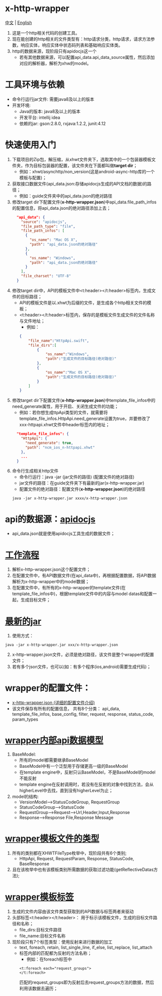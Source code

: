 # x-http-wrapper

[中文](README_ch.md) | [English](README.md)

1. 这是一个http相关代码的创建工具。
2. 现在能创建的http相关的文件类型有：http请求分类，http请求，请求方法参数，响应实体，响应实体中状态码列表和基础响应实体类。
3. http的数据来源，现阶段只有apidocjs这一个
    * 若有其他数据来源，可以配置api_data.api_data_source属性，然后添加对应的解析器，解析为xhw的model。


# 工具环境与依赖
* 命令行运行jar文件: 需要java8及以上的版本
* 开发环境:
    * Java的版本: java8及以上的版本
    * 开发平台: intellij idea
    * 依赖的jar: gson:2.8.0, rxjava:1.2.2, junit:4.12


# 快速使用入门
1. 下载项目的Zip包，解压缩，从xhwt文件夹下，选取其中的一个包装器模板文件夹，作为目标包装器的配置，该文件夹在下面都叫做**target dir**；
    * 例如：xhwt/asynchttp/non_version(这是android-async-http库的一个模板与配置)；
2. 获取接口数据文件(api_data.json:存储apidocjs生成的API文档的数据)的路径；
    * 例如：guide文件夹中的api_data.json的绝对路径
3. 修改target dir下配置文件(**x-http-wrapper.json**)中api_data.file_path_infos的配置信息，将api_data.json的绝对路径添加上去；
    ```json
      "api_data": {
        "source": "apidocjs",
        "file_path_type": "file",
        "file_path_infos": [
          {
            "os_name": "Mac OS X",
            "path": "api_data.json的绝对路径"
          },
          {
            "os_name": "Windows",
            "path": "api_data.json的绝对路径"
          }
        ],
        "file_charset": "UTF-8"
      }
    ```
4. 修改target dir中，API的模板文件中\<t:header\>\</t:header\>标签内，生成文件的目标路径；
    * API的模板文件是以.xhwt为后缀的文件，是生成各个http相关文件的模板；
    * \<t:header\>\</t:header\>标签内，保存的是模板文件生成文件的文件名称与文件地址；
        * 例如：
        ```json
        {
            "file_name":"HttpApi.swift",
            "file_dirs":[
                {
                    "os_name":"Windows",
                    "path":"生成文件的目标路径(绝对路径)"
                },
                {
                    "os_name":"Mac OS X",
                    "path":"生成文件的目标路径(绝对路径)"
                }
            ]
        }
        ```
5. 修改target dir下配置文件(**x-http-wrapper.json**)中template_file_infos中的need_generate属性，用于开启、关闭生成文件的功能；
    * 例如：若你想生成ttpApi类型的文件，就需要将template_file_infos.HttpApi.need_generate设置为true，并要修改了xxx-httpapi.xhwt文件中header标签内的地址；
    ```json
      "template_file_infos": {
        "HttpApi": {
          "need_generate": true,
          "path": "ncm_ios_n-httpapi.xhwt"
        },
        ...
      }
    ```
6. 命令行生成相关http文件
    * 命令行运行：java -jar (jar文件的路径) (配置文件的绝对路径)
    * jar文件的路径：在guide文件夹下有最新的jar(x-http-wrapper.jar)
    * 配置文件的绝对路径：配置文件(**x-http-wrapper.json**)的绝对路径
    ```
    java -jar x-http-wrapper.jar xxxx/x-http-wrapper.json
    ```


# api的数据源：[apidocjs](guide/apidocjs.md)
* api_data.json就是使用apidocjs工具生成的数据文件；


# [工作流程](guide/global-process.png)
1. 解析x-http-wrapper.json这个配置文件；
2. 在配置文件中，有API数据文件(在api_data中)，再根据配置数据，将API数据解析为x-http-wrapper中的model数据；
3. 在配置文件中，有所有的x-http-wrapper的template文件(在template_file_infos中)，根据template文件中的内容与model datas和配置一起，生成目标文件；


# [最新的jar](guide/x-http-wrapper.jar)
1. 使用方式：
```
java -jar x-http-wrapper.jar xxx/x-http-wrapper.json
```
2. x-http-wrapper.json文件，必须是绝对路径，该文件是整个wrapper的配置文件；
3. 若有多个json文件，也可以(如：有多个程序(ios,android)需要生成代码)；

# wrapper的配置文件：
   * [x-http-wrapper.json (详细的配置文件介绍)](guide/config-structure.md)
   * 该文件保存有所有的配置信息， 共有8个分类：
   api_data, template_file_infos, base_config, filter, request, response, status_code, param_types


# [wrapper内部api数据模型](guide/xhw-model.md)
1. BaseModel:
    * 所有的model都需要继承BaseModel
    * BaseModel中有一个泛型用于存储更高一级的BaseModel
    * 在template engine中，反射只认BaseModel，不是BaseModel的model不能反射
    * template engine在反射调用时，若没有在反射的对象中找到方法，会从higherLevel中去找，直到没有higherLevel为止；
2. model的结构:
    * VersionModel-->StatusCodeGroup, RequestGroup
    * StatusCodeGroup-->StatusCode
    * RequestGroup-->Request-->Url,Header,Input,Response
    * Response-->Response File,Response Message


# [wrapper模板文件的类型](guide/template-type.md)
1. 所有的类别都在XHWTFileType枚举中，现阶段共有6个类别;
   * HttpApi, Request, RequestParam, Response, StatusCode, BaseResponse
2. 且在该枚举中也有该模板类别所需数据的获取过滤功能(getReflectiveDatas方法);


# [wrapper模板标签](guide/template-file_and_tags.md)
1. 生成的文件内容由该文件类型获取到的API数据与标签两者来驱动
2. 头部标签\<t:header\>\</t:header\>： 用于标示该模板文件，生成的目标文件路径和名称；
    * file_dirs:目标文件路径
    * file_name:目标文件名称
3. 现阶段只有7个标签类型：使用反射来进行数据的加工
    * text, foreach, retain, list_single_line, if_else, list_replace, list_attach
    * 标签内部的匹配都为反射的方法名称；
        * 例如：在foreach标签中
        ```xhtml
        <t:foreach each="request_groups">
        </t:foreach>
        ```
        匹配的request_groups即为反射后去request_groups方法的数据，然后利用该数据去遍历；


